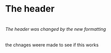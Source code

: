 #  <h1> The header

#  <h6> The header was changed by the new formatting


the chnages weere made to see if this works 

